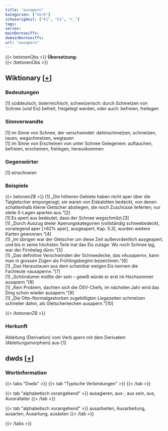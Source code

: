 ```yaml
---
title: "ausapern"
kategorien: ["Verb"]
schwierigkeit: ["k1", "h1", "r_"]
tags:
series:
mainDornseiffs:
domainDornseiffs:
url: "ausapern"
---
```


{{< betonenÜbs >}}
**Übersetzung:**  
{{< /betonenÜbs >}}

## Wiktionary [[+](https://de.wiktionary.org/wiki/ausapern)]

### Bedeutungen
[1] süddeutsch, österreichisch, schweizerisch: durch Schmelzen von Schnee (und Eis) befreit, freigelegt werden, oder auch: befreien, freilegen  

### Sinnverwandte
[1] im Sinne von Schnee, der verschwindet: dahinschmelzen, schmelzen, tauen, wegschmelzen, wegtauen  
[1] im Sinne von Erscheinen von unter Schnee Gelegenem: auftauchen, befreien, erscheinen, freilegen, herauskommen  

### Gegenwörter
[1] einschneien  

### Beispiele
{{< betonenZB >}}
[1] „Die höheren Gebiete haben nicht aper über die Talgletscher emporgeragt; sie waren von Eiskalotten bedeckt, von denen schattenhalb kleine Gletscher abstiegen, die noch Zuschüsse lieferten; nur steile S-Lagen aperten aus.“[2]  
[1] Es apert aus bedeutet, dass der Schnee wegschmilzt.[3]  
[1] „Durch Auszug dreier Aperungskategorien (vollständig schneebedeckt, vorwiegend aper [>62% aper], ausgeapert; Kap. 5.3), wurden weitere Karten gewonnen.“[4]  
[1] „Im übrigen war der Gletscher um diese Zeit außerordentlich ausgeapert, und bis in seine höchsten Teile trat das Eis zutage. Wo noch Schnee lag, war der Firnbelag dünn.“[5]  
[1] „Das definitive Verschwinden der Schneedecke, das «Ausapern», kann man in grossen Zügen als Frühlingsbeginn bezeichnen.“[6]  
[1] „Das Heraustauen aus dem scheinbar ewigen Eis nennen die Fachleute »ausapern«.“[7]  
[1] „Schöndumm müßte der sein – gewiß würde er erst im Hochsommer ausapern.“[8]  
[1] „Kein Problem, dachten sich die ÖSV-Chefs, im nächsten Jahr wird das Ding schon wieder ausapern.“[9]  
[1] „Die Otto-Normalgestorben zugebilligten Liegezeiten schmelzen schneller dahin, als Gletscherleichen ausapern.“[10]  

{{< /betonenZB >}}
### Herkunft
Ableitung (Derivation) vom Verb apern mit dem Derivatem (Ableitungsmorphem) aus-[1]  



## dwds [[+](https://www.dwds.de/wb/ausapern)]

### Wortinformation
{{< tabs "Dwds" >}}
{{< tab "Typische Verbindungen" >}}
{{< /tab >}}

{{< tab "alphabetisch vorangehend" >}}
ausagieren, aus-, aus sein, aus, Aurorafalter
{{< /tab >}}

{{< tab "alphabetisch vorangehend" >}}
ausarbeiten, Ausarbeitung, ausarten, Ausartung, ausästen
{{< /tab >}}

{{< /tabs >}}

